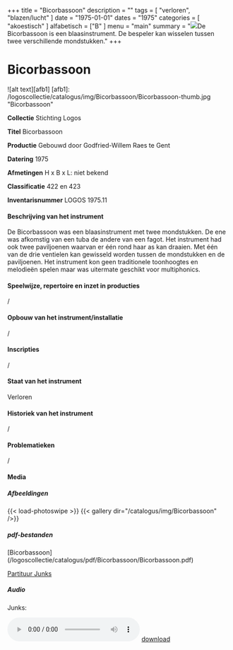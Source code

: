 +++
title = "Bicorbassoon"
description = ""
tags = [
  "verloren",
  "blazen/lucht"
]
date = "1975-01-01"
dates = "1975"
categories = [
  "akoestisch"
]
alfabetisch = ["B"
]
menu = "main"
summary = "<a href='/logoscollectie/catalogus/1975/bicorbassoon'><img src='/logoscollectie/catalogus/img/Bicorbassoon/Bicorbassoon-thumb.jpg'></a>De Bicorbassoon is een blaasinstrument. De bespeler kan wisselen tussen twee verschillende mondstukken."
+++


# Bicorbassoon

![alt text][afb1]
[afb1]: /logoscollectie/catalogus/img/Bicorbassoon/Bicorbassoon-thumb.jpg "Bicorbassoon"

**Collectie**
Stichting Logos

**Titel**
Bicorbassoon

**Productie**
Gebouwd door Godfried-Willem Raes te Gent

**Datering**
1975

**Afmetingen**
H x B x L: niet bekend

**Classificatie**
422 en 423

**Inventarisnummer**
LOGOS 1975.11

#### Beschrijving van het instrument
De Bicorbassoon was een blaasinstrument met twee mondstukken. De ene was afkomstig van een tuba de andere van een fagot. Het instrument had ook twee paviljoenen waarvan er één rond haar as kan draaien. Met één van de drie ventielen kan gewisseld worden tussen de mondstukken en de paviljoenen. Het instrument kon geen traditionele toonhoogtes en melodieën spelen maar was uitermate geschikt voor multiphonics.

#### Speelwijze, repertoire en inzet in producties
/

#### Opbouw van het instrument/installatie
/

#### Inscripties
/

#### Staat van het instrument
Verloren

#### Historiek van het instrument
/

#### Problematieken
/

#### Media
##### Afbeeldingen
{{< load-photoswipe >}}
{{< gallery dir="/catalogus/img/Bicorbassoon" />}}

##### pdf-bestanden
[Bicorbassoon] (/logoscollectie/catalogus/pdf/Bicorbassoon/Bicorbassoon.pdf)

[Partituur Junks](/logoscollectie/catalogus/pdf/Bicorbassoon/Partituur%20junks.pdf)

##### Audio
Junks:

<audio controls>
<source src="/logoscollectie/catalogus/audio/Bicorbassoon/Junks_IV_CR3.2.wav" type="audio/wav">
<source src="/logoscollectie/catalogus/audio/Bicorbassoon/Junks_IV_CR3.2.wav" type="audio/x-wav">
</audio>
<a href="/logoscollectie/catalogus/audio/Bicorbassoon/Junks_IV_CR3.2.wav"><i class="fa fa-download" aria-hidden="true"></i>
download</a>
